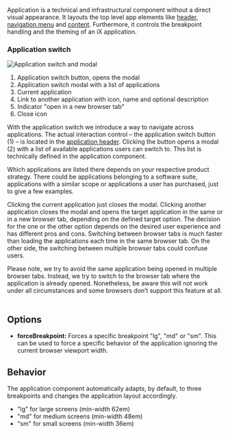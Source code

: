 Application is a technical and infrastructural component without a direct visual appearance. It layouts the top level app elements like [header](./application-header.md), [navigation menu](./application-menu.md) and [content](./content.md). Furthermore, it controls the breakpoint handling and the theming of an iX application.


### Application switch

![Application switch and modal](https://www.figma.com/file/wEptRgAezDU1z80Cn3eZ0o/iX-Pattern-Illustrations?type=design&node-id=1665-19417&mode=design&t=I0iEEuzKJJPK4Sum-11)

1. Application switch button, opens the modal
2. Application switch modal with a list of applications
3. Current application
4. Link to another application with icon, name and optional description
5. Indicator "open in a new browser tab"
6. Close icon

With the application switch we introduce a way to navigate across applications. The actual interaction control – the application switch button (1) – is located in the [application header](./application-header.md). Clicking the button opens a modal (2) with a list of available applications users can switch to. This list is technically defined in the application component.

Which applications are listed there depends on your respective product strategy. There could be applications belonging to a software suite, applications with a similar scope or applications a user has purchased, just to give a few examples. 

Clicking the current application just closes the modal. Clicking another application closes the modal and opens the target application in the same or in a new browser tab, depending on the defined target option. The decision for the one or the other option depends on the desired user experience and has different pros and cons. Switching between browser tabs is much faster than loading the applications each time in the same browser tab. On the other side, the switching between multiple browser tabs could confuse users.

Please note, we try to avoid the same application being opened in multiple browser tabs. Instead, we try to switch to the browser tab where the application is already opened. Nonetheless, be aware this will not work under all circumstances and some browsers don’t support this feature at all. 
<br></br>


## Options

- **forceBreakpoint:** Forces a specific breakpoint "lg", "md" or "sm". This can be used to force a specific behavior of the application ignoring the current browser viewport width.

## Behavior
The application component automatically adapts, by default, to three breakpoints and changes the application layout accordingly.
- "lg" for large screens (min-width 62em)
- "md" for medium screens (min-width 48em)
- "sm" for small screens (min-width 36em)
